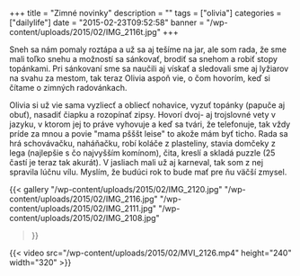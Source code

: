 +++
title = "Zimné novinky"
description = ""
tags = ["olivia"]
categories = ["dailylife"]
date = "2015-02-23T09:52:58"
banner = "/wp-content/uploads/2015/02/IMG_2116t.jpg"
+++

Sneh sa nám pomaly roztápa a už sa aj tešíme na jar, ale som rada, že sme mali toľko snehu a možností sa sánkovať, brodiť sa snehom a robiť stopy topánkami. Pri sánkovaní
sme sa naučili aj vískať a sledovali sme aj lyžiarov na svahu za mestom, tak teraz Olivia aspoň
vie, o čom hovorím, keď si čítame o zimných radovánkach.

Olivia si už vie sama vyzliecť a obliecť nohavice, vyzuť topánky (papuče aj obuť), nasadiť čiapku a
rozopínať zipsy. Hovorí dvoj- aj trojslovné vety v jazyku, v ktorom jej to práve vyhovuje a keď sa
tvári, že telefonuje, tak vždy príde za mnou a povie "mama pšššt leise" to akože mám byť ticho.
Rada sa hrá schovávačku, naháňačku, robí koláče z plasteliny, stavia domčeky z lega (najlepšie s čo
najvyšším komínom), čita, kreslí a skladá puzzle (25 častí je teraz tak akurát). V jasliach mali už
aj karneval, tak som z nej spravila lúčnu vílu. Myslím, že budúci rok to bude mať pre ňu väčší
zmysel.

{{< gallery
    "/wp-content/uploads/2015/02/IMG_2120.jpg"
    "/wp-content/uploads/2015/02/IMG_2116.jpg"
    "/wp-content/uploads/2015/02/IMG_2111.jpg"
    "/wp-content/uploads/2015/02/IMG_2108.jpg"
>}}


{{< video src="/wp-content/uploads/2015/02/MVI_2126.mp4" height="240" width="320" >}}

